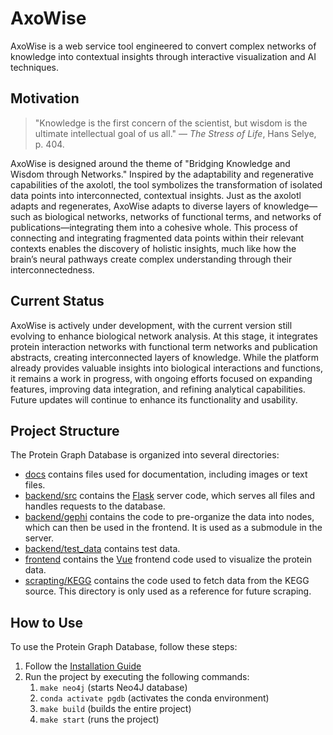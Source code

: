 # AxoWise

AxoWise is a web service tool engineered to convert complex networks of knowledge into contextual insights through interactive visualization and AI techniques.

## Motivation

> "Knowledge is the first concern of the scientist, but wisdom is the ultimate intellectual goal of us all." — *The Stress of Life*, Hans Selye, p. 404.

AxoWise is designed around the theme of "Bridging Knowledge and Wisdom through Networks." Inspired by the adaptability and regenerative capabilities of the axolotl, the tool symbolizes the transformation of isolated data points into interconnected, contextual insights. Just as the axolotl adapts and regenerates, AxoWise adapts to diverse layers of knowledge—such as biological networks, networks of functional terms, and networks of publications—integrating them into a cohesive whole. This process of connecting and integrating fragmented data points within their relevant contexts enables the discovery of holistic insights, much like how the brain’s neural pathways create complex understanding through their interconnectedness.

## Current Status

AxoWise is actively under development, with the current version still evolving to enhance biological network analysis. At this stage, it integrates protein interaction networks with functional term networks and publication abstracts, creating interconnected layers of knowledge. While the platform already provides valuable insights into biological interactions and functions, it remains a work in progress, with ongoing efforts focused on expanding features, improving data integration, and refining analytical capabilities. Future updates will continue to enhance its functionality and usability.





## Project Structure
The Protein Graph Database is organized into several directories:

- [docs](docs) contains files used for documentation, including images or text files.
- [backend/src](backend/src) contains the [Flask](https://flask.palletsprojects.com/en/2.2.x/) server code,
  which serves all files and handles requests to the database.
- [backend/gephi](backend/gephi) contains the code to pre-organize the data into nodes,
  which can then be used in the frontend. It is used as a submodule in the server.
- [backend/test_data](backend/test_data) contains test data.
- [frontend](frontend) contains the [Vue](https://vuejs.org/) frontend code used to visualize the protein data.
- [scrapting/KEGG](scraping/KEGG) contains the code used to fetch data from the KEGG source. This directory is only used as a reference for future scraping.
## How to Use
To use the Protein Graph Database, follow these steps:

1. Follow the [Installation Guide](docs/Installation.md)
2. Run the project by executing the following commands:
   1. ```make neo4j``` (starts Neo4J database)
   2. ```conda activate pgdb``` (activates the conda environment)
   3. ```make build``` (builds the entire project)
   4. ```make start``` (runs the project)
